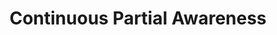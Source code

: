 ---
ee_id: '49'
site: '1'
type: '2'
url: 2008-020-continuous-partial-awareness-performance
title: Continuous Partial Awareness
year: '2008'
display_year: '2008'
medium: Lecture
dims: ''
pitch: "​Performance listing some ideas for projects."
ps: ''
live_url: ''
related: "[70] [2009-049-continuous-partial-awareness-pdf] 2009-049 Continuous Partial
  Awareness (PDF)"
youtube: ''
related_code: ''
imgs: 2008-020-Continuous-Play-Perf-View-2-database-IH.jpg
subheading: "(Performance)"
download: ''
add_credit: ''
commission: ''
layout: things-i-made
---
